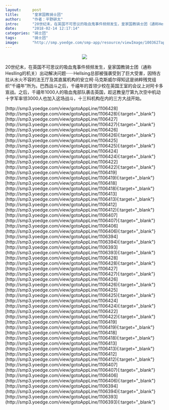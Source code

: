 ```yaml
---
layout:     post
title:      "皇家国教骑士团"
author:     "作者：平野耕太"
intro:      "20世纪末，在英国不可思议的吸血鬼事件频频发生，皇家国教骑士团（通称Heslling的机关）出动解决问题······Hellsing总部被强袭受到了巨大受害，因特古拉从水火不容的法王厅及其直属机构的安立柯·马克斯威尔得知这是纳粹残党组织“千禧年”所为。巴西战斗之后，千禧年的首领少校在英国王室的会议上对阿卡多宣战。之后，千禧年1000人的吸血鬼部队袭击英国，趁这教皇厅第九次空中机动十字军率领3000人也加入这场战斗，十三科机构在内的三方大战开始。"
date:       "2018-02-14 12:17:14"
categories: "骑士团"
tags:       "骑士团"
image:      "http://smp.yoedge.com/smp-app/resource/viewImage/1003627appline.png"
---
```

<div style="text-align: center">
<p><img src="http://smp.yoedge.com/smp-app/resource/viewImage/1003627appline.png"/></p>
</div>
<p class="post-meta">
<span>20世纪末，在英国不可思议的吸血鬼事件频频发生，皇家国教骑士团（通称Heslling的机关）出动解决问题······Hellsing总部被强袭受到了巨大受害，因特古拉从水火不容的法王厅及其直属机构的安立柯·马克斯威尔得知这是纳粹残党组织“千禧年”所为。巴西战斗之后，千禧年的首领少校在英国王室的会议上对阿卡多宣战。之后，千禧年1000人的吸血鬼部队袭击英国，趁这教皇厅第九次空中机动十字军率领3000人也加入这场战斗，十三科机构在内的三方大战开始。</span>
</p>
[http://smp3.yoedge.com/view/gotoAppLine/1106428](http://smp3.yoedge.com/view/gotoAppLine/1106428){:target="_blank"}
[http://smp3.yoedge.com/view/gotoAppLine/1106427](http://smp3.yoedge.com/view/gotoAppLine/1106427){:target="_blank"}
[http://smp3.yoedge.com/view/gotoAppLine/1106426](http://smp3.yoedge.com/view/gotoAppLine/1106426){:target="_blank"}
[http://smp3.yoedge.com/view/gotoAppLine/1106425](http://smp3.yoedge.com/view/gotoAppLine/1106425){:target="_blank"}
[http://smp3.yoedge.com/view/gotoAppLine/1106424](http://smp3.yoedge.com/view/gotoAppLine/1106424){:target="_blank"}
[http://smp3.yoedge.com/view/gotoAppLine/1106422](http://smp3.yoedge.com/view/gotoAppLine/1106422){:target="_blank"}
[http://smp3.yoedge.com/view/gotoAppLine/1106419](http://smp3.yoedge.com/view/gotoAppLine/1106419){:target="_blank"}
[http://smp3.yoedge.com/view/gotoAppLine/1106418](http://smp3.yoedge.com/view/gotoAppLine/1106418){:target="_blank"}
[http://smp3.yoedge.com/view/gotoAppLine/1106413](http://smp3.yoedge.com/view/gotoAppLine/1106413){:target="_blank"}
[http://smp3.yoedge.com/view/gotoAppLine/1106412](http://smp3.yoedge.com/view/gotoAppLine/1106412){:target="_blank"}
[http://smp3.yoedge.com/view/gotoAppLine/1106407](http://smp3.yoedge.com/view/gotoAppLine/1106407){:target="_blank"}
[http://smp3.yoedge.com/view/gotoAppLine/1106406](http://smp3.yoedge.com/view/gotoAppLine/1106406){:target="_blank"}
[http://smp3.yoedge.com/view/gotoAppLine/1106394](http://smp3.yoedge.com/view/gotoAppLine/1106394){:target="_blank"}
[http://smp3.yoedge.com/view/gotoAppLine/1106393](http://smp3.yoedge.com/view/gotoAppLine/1106393){:target="_blank"}
[http://smp3.yoedge.com/view/gotoAppLine/1106428](http://smp3.yoedge.com/view/gotoAppLine/1106428){:target="_blank"}
[http://smp3.yoedge.com/view/gotoAppLine/1106427](http://smp3.yoedge.com/view/gotoAppLine/1106427){:target="_blank"}
[http://smp3.yoedge.com/view/gotoAppLine/1106426](http://smp3.yoedge.com/view/gotoAppLine/1106426){:target="_blank"}
[http://smp3.yoedge.com/view/gotoAppLine/1106425](http://smp3.yoedge.com/view/gotoAppLine/1106425){:target="_blank"}
[http://smp3.yoedge.com/view/gotoAppLine/1106424](http://smp3.yoedge.com/view/gotoAppLine/1106424){:target="_blank"}
[http://smp3.yoedge.com/view/gotoAppLine/1106422](http://smp3.yoedge.com/view/gotoAppLine/1106422){:target="_blank"}
[http://smp3.yoedge.com/view/gotoAppLine/1106419](http://smp3.yoedge.com/view/gotoAppLine/1106419){:target="_blank"}
[http://smp3.yoedge.com/view/gotoAppLine/1106418](http://smp3.yoedge.com/view/gotoAppLine/1106418){:target="_blank"}
[http://smp3.yoedge.com/view/gotoAppLine/1106413](http://smp3.yoedge.com/view/gotoAppLine/1106413){:target="_blank"}
[http://smp3.yoedge.com/view/gotoAppLine/1106412](http://smp3.yoedge.com/view/gotoAppLine/1106412){:target="_blank"}
[http://smp3.yoedge.com/view/gotoAppLine/1106407](http://smp3.yoedge.com/view/gotoAppLine/1106407){:target="_blank"}
[http://smp3.yoedge.com/view/gotoAppLine/1106406](http://smp3.yoedge.com/view/gotoAppLine/1106406){:target="_blank"}
[http://smp3.yoedge.com/view/gotoAppLine/1106394](http://smp3.yoedge.com/view/gotoAppLine/1106394){:target="_blank"}
[http://smp3.yoedge.com/view/gotoAppLine/1106393](http://smp3.yoedge.com/view/gotoAppLine/1106393){:target="_blank"}


